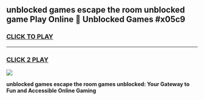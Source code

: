 
## unblocked games escape the room unblocked game Play Online 👋 Unblocked Games #x05c9
<h3>
<a href="https://premium.freeplayer.one?title=unblocked_games_escape_the_room&ref=21F">CLICK TO PLAY</a></h3>
<hr>

<h3>
<a href="https://premium.freeplayer.one?title=unblocked_games_escape_the_room&ref=21F">CLICK 2 PLAY</a>
  
</h3>

<a href="https://premium.freeplayer.one?title=unblocked_games_escape_the_room&ref=21F/"><img src="https://clearcache.store/games.png"></a>


**unblocked games escape the room games unblocked: Your Gateway to Fun and Accessible Online Gaming**

